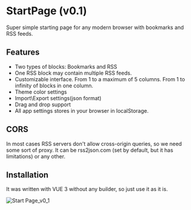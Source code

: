 # StartPage (v0.1)

Super simple starting page for any modern browser with bookmarks and RSS feeds.

## Features
- Two types of blocks: Bookmarks and RSS
- One RSS block may contain multiple RSS feeds.
- Customizable interface. From 1 to a maximum of 5 columns. From 1 to infinity of blocks in one column.
- Theme color settings
- Import\Export settings(json format)
- Drag and drop support
- All app settings stores in your browser in localStorage.

## CORS
In most cases RSS servers don't allow cross-origin queries, so we need some sort of proxy. It can be rss2json.com (set by default, but it has limitations) or any other.

## Installation
It was written with VUE 3 without any builder, so just use it as it is.

  
![Start Page_v0_1](https://github.com/user-attachments/assets/01132609-7134-445c-8a5c-be48d1dbd13f)
